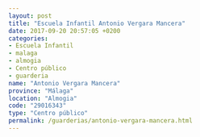 ```yaml
---
layout: post
title: "Escuela Infantil Antonio Vergara Mancera"
date: 2017-09-20 20:57:05 +0200
categories:
- Escuela Infantil
- malaga
- almogia
- Centro público
- guarderia
name: "Antonio Vergara Mancera"
province: "Málaga"
location: "Almogia"
code: "29016343"
type: "Centro público"
permalink: /guarderias/antonio-vergara-mancera.html
---
```

